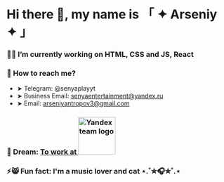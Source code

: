 # Hi there 👋, my name is 「 ✦ Arseniy ✦ 」

### 👨‍💻 I’m currently working on HTML, CSS and JS, React
<!--
### 📙 I’m currently learning -->

### 📧 How to reach me?
- ➤ Telegram: @senyaplayyt
- ➤ Business Email: senyaentertainment@yandex.ru
- ➤ Email: arseniyantropov3@gmail.com

<h3>🌟 Dream: <a href="https://yandex.ru/jobs?ysclid=m7jcgy99gl132312779" target="_blank">To work at   <img src="https://i.postimg.cc/hPt3vRsk/IMG-20250225-091734.png" alt="Yandex team logo" width="85"/></a>
</h3>

### ⚡😸 Fun fact: I'm a music lover and cat ⋆.˚✮🎧✮˚.⋆

<!--
**senyagame/senyagame** is a ✨ _special_ ✨ repository because its `README.md` (this file) appears on your GitHub profile.

Here are some ideas to get you started:

- 🔭 I’m currently working on ...
- 🌱 I’m currently learning ...
- 👯 I’m looking to collaborate on ...
- 🤔 I’m looking for help with ...
- 💬 Ask me about ...
- 📫 How to reach me: ...
- 😄 Pronouns: ...
- ⚡ Fun fact: ...
-->
